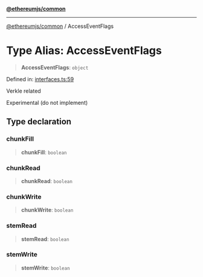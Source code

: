 [**@ethereumjs/common**](../README.md)

***

[@ethereumjs/common](../README.md) / AccessEventFlags

# Type Alias: AccessEventFlags

> **AccessEventFlags**: `object`

Defined in: [interfaces.ts:59](https://github.com/Dargon789/ethereumjs-monorepo/blob/master/packages/common/src/interfaces.ts#L59)

Verkle related

Experimental (do not implement)

## Type declaration

### chunkFill

> **chunkFill**: `boolean`

### chunkRead

> **chunkRead**: `boolean`

### chunkWrite

> **chunkWrite**: `boolean`

### stemRead

> **stemRead**: `boolean`

### stemWrite

> **stemWrite**: `boolean`
